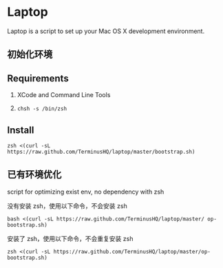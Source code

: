 Laptop
======

Laptop is a script to set up your Mac OS X development environment.

## 初始化环境

Requirements
------------

1) XCode and Command Line Tools

2) `chsh -s /bin/zsh`

Install
-------

`zsh <(curl -sL https://raw.github.com/TerminusHQ/laptop/master/bootstrap.sh)`

## 已有环境优化
script for optimizing exist env, no dependency with zsh

没有安装 zsh，使用以下命令，不会安装 zsh

`bash <(curl -sL https://raw.github.com/TerminusHQ/laptop/master/ op-bootstrap.sh)`

安装了 zsh，使用以下命令，不会重复安装 zsh

`zsh <(curl -sL https://raw.github.com/TerminusHQ/laptop/master/op-bootstrap.sh)`